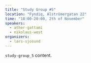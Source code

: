 ```yaml
---
title: "Study Group #5"
location: "Fyndiq, Alströmergatan 22"
time: "18:00-20:00, 2th of November"
speakers:
  - ather-gattami
  - nikolaus-west
organizers:
  - lars-sjosund
---
```

`study-group_5` content.
